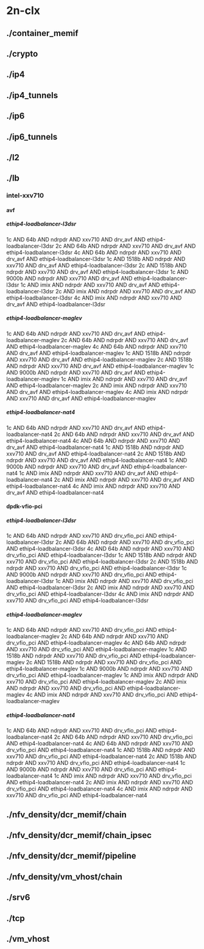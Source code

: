 # 2n-clx
## ./container_memif
## ./crypto
## ./ip4
## ./ip4_tunnels
## ./ip6
## ./ip6_tunnels
## ./l2
## ./lb
### intel-xxv710
#### avf
##### ethip4-loadbalancer-l3dsr
1c AND 64b AND ndrpdr AND xxv710 AND drv_avf AND ethip4-loadbalancer-l3dsr
2c AND 64b AND ndrpdr AND xxv710 AND drv_avf AND ethip4-loadbalancer-l3dsr
4c AND 64b AND ndrpdr AND xxv710 AND drv_avf AND ethip4-loadbalancer-l3dsr
1c AND 1518b AND ndrpdr AND xxv710 AND drv_avf AND ethip4-loadbalancer-l3dsr
2c AND 1518b AND ndrpdr AND xxv710 AND drv_avf AND ethip4-loadbalancer-l3dsr
1c AND 9000b AND ndrpdr AND xxv710 AND drv_avf AND ethip4-loadbalancer-l3dsr
1c AND imix AND ndrpdr AND xxv710 AND drv_avf AND ethip4-loadbalancer-l3dsr
2c AND imix AND ndrpdr AND xxv710 AND drv_avf AND ethip4-loadbalancer-l3dsr
4c AND imix AND ndrpdr AND xxv710 AND drv_avf AND ethip4-loadbalancer-l3dsr
##### ethip4-loadbalancer-maglev
1c AND 64b AND ndrpdr AND xxv710 AND drv_avf AND ethip4-loadbalancer-maglev
2c AND 64b AND ndrpdr AND xxv710 AND drv_avf AND ethip4-loadbalancer-maglev
4c AND 64b AND ndrpdr AND xxv710 AND drv_avf AND ethip4-loadbalancer-maglev
1c AND 1518b AND ndrpdr AND xxv710 AND drv_avf AND ethip4-loadbalancer-maglev
2c AND 1518b AND ndrpdr AND xxv710 AND drv_avf AND ethip4-loadbalancer-maglev
1c AND 9000b AND ndrpdr AND xxv710 AND drv_avf AND ethip4-loadbalancer-maglev
1c AND imix AND ndrpdr AND xxv710 AND drv_avf AND ethip4-loadbalancer-maglev
2c AND imix AND ndrpdr AND xxv710 AND drv_avf AND ethip4-loadbalancer-maglev
4c AND imix AND ndrpdr AND xxv710 AND drv_avf AND ethip4-loadbalancer-maglev
##### ethip4-loadbalancer-nat4
1c AND 64b AND ndrpdr AND xxv710 AND drv_avf AND ethip4-loadbalancer-nat4
2c AND 64b AND ndrpdr AND xxv710 AND drv_avf AND ethip4-loadbalancer-nat4
4c AND 64b AND ndrpdr AND xxv710 AND drv_avf AND ethip4-loadbalancer-nat4
1c AND 1518b AND ndrpdr AND xxv710 AND drv_avf AND ethip4-loadbalancer-nat4
2c AND 1518b AND ndrpdr AND xxv710 AND drv_avf AND ethip4-loadbalancer-nat4
1c AND 9000b AND ndrpdr AND xxv710 AND drv_avf AND ethip4-loadbalancer-nat4
1c AND imix AND ndrpdr AND xxv710 AND drv_avf AND ethip4-loadbalancer-nat4
2c AND imix AND ndrpdr AND xxv710 AND drv_avf AND ethip4-loadbalancer-nat4
4c AND imix AND ndrpdr AND xxv710 AND drv_avf AND ethip4-loadbalancer-nat4
#### dpdk-vfio-pci
##### ethip4-loadbalancer-l3dsr
1c AND 64b AND ndrpdr AND xxv710 AND drv_vfio_pci AND ethip4-loadbalancer-l3dsr
2c AND 64b AND ndrpdr AND xxv710 AND drv_vfio_pci AND ethip4-loadbalancer-l3dsr
4c AND 64b AND ndrpdr AND xxv710 AND drv_vfio_pci AND ethip4-loadbalancer-l3dsr
1c AND 1518b AND ndrpdr AND xxv710 AND drv_vfio_pci AND ethip4-loadbalancer-l3dsr
2c AND 1518b AND ndrpdr AND xxv710 AND drv_vfio_pci AND ethip4-loadbalancer-l3dsr
1c AND 9000b AND ndrpdr AND xxv710 AND drv_vfio_pci AND ethip4-loadbalancer-l3dsr
1c AND imix AND ndrpdr AND xxv710 AND drv_vfio_pci AND ethip4-loadbalancer-l3dsr
2c AND imix AND ndrpdr AND xxv710 AND drv_vfio_pci AND ethip4-loadbalancer-l3dsr
4c AND imix AND ndrpdr AND xxv710 AND drv_vfio_pci AND ethip4-loadbalancer-l3dsr
##### ethip4-loadbalancer-maglev
1c AND 64b AND ndrpdr AND xxv710 AND drv_vfio_pci AND ethip4-loadbalancer-maglev
2c AND 64b AND ndrpdr AND xxv710 AND drv_vfio_pci AND ethip4-loadbalancer-maglev
4c AND 64b AND ndrpdr AND xxv710 AND drv_vfio_pci AND ethip4-loadbalancer-maglev
1c AND 1518b AND ndrpdr AND xxv710 AND drv_vfio_pci AND ethip4-loadbalancer-maglev
2c AND 1518b AND ndrpdr AND xxv710 AND drv_vfio_pci AND ethip4-loadbalancer-maglev
1c AND 9000b AND ndrpdr AND xxv710 AND drv_vfio_pci AND ethip4-loadbalancer-maglev
1c AND imix AND ndrpdr AND xxv710 AND drv_vfio_pci AND ethip4-loadbalancer-maglev
2c AND imix AND ndrpdr AND xxv710 AND drv_vfio_pci AND ethip4-loadbalancer-maglev
4c AND imix AND ndrpdr AND xxv710 AND drv_vfio_pci AND ethip4-loadbalancer-maglev
##### ethip4-loadbalancer-nat4
1c AND 64b AND ndrpdr AND xxv710 AND drv_vfio_pci AND ethip4-loadbalancer-nat4
2c AND 64b AND ndrpdr AND xxv710 AND drv_vfio_pci AND ethip4-loadbalancer-nat4
4c AND 64b AND ndrpdr AND xxv710 AND drv_vfio_pci AND ethip4-loadbalancer-nat4
1c AND 1518b AND ndrpdr AND xxv710 AND drv_vfio_pci AND ethip4-loadbalancer-nat4
2c AND 1518b AND ndrpdr AND xxv710 AND drv_vfio_pci AND ethip4-loadbalancer-nat4
1c AND 9000b AND ndrpdr AND xxv710 AND drv_vfio_pci AND ethip4-loadbalancer-nat4
1c AND imix AND ndrpdr AND xxv710 AND drv_vfio_pci AND ethip4-loadbalancer-nat4
2c AND imix AND ndrpdr AND xxv710 AND drv_vfio_pci AND ethip4-loadbalancer-nat4
4c AND imix AND ndrpdr AND xxv710 AND drv_vfio_pci AND ethip4-loadbalancer-nat4
## ./nfv_density/dcr_memif/chain
## ./nfv_density/dcr_memif/chain_ipsec
## ./nfv_density/dcr_memif/pipeline
## ./nfv_density/vm_vhost/chain
## ./srv6
## ./tcp
## ./vm_vhost
